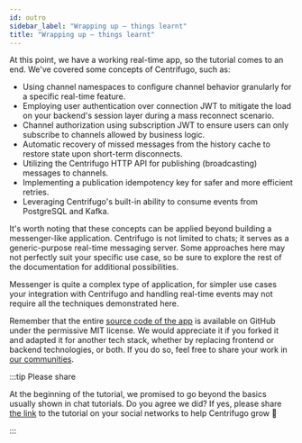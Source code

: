 ```yaml
---
id: outro
sidebar_label: "Wrapping up – things learnt"
title: "Wrapping up – things learnt"
---
```


At this point, we have a working real-time app, so the tutorial comes to an end. We've covered some concepts of Centrifugo, such as:

* Using channel namespaces to configure channel behavior granularly for a specific real-time feature.
* Employing user authentication over connection JWT to mitigate the load on your backend's session layer during a mass reconnect scenario.
* Channel authorization using subscription JWT to ensure users can only subscribe to channels allowed by business logic.
* Automatic recovery of missed messages from the history cache to restore state upon short-term disconnects.
* Utilizing the Centrifugo HTTP API for publishing (broadcasting) messages to channels.
* Implementing a publication idempotency key for safer and more efficient retries.
* Leveraging Centrifugo's built-in ability to consume events from PostgreSQL and Kafka.

It's worth noting that these concepts can be applied beyond building a messenger-like application. Centrifugo is not limited to chats; it serves as a generic-purpose real-time messaging server. Some approaches here may not perfectly suit your specific use case, so be sure to explore the rest of the documentation for additional possibilities.

Messenger is quite a complex type of application, for simpler use cases your integration with Centrifugo and handling real-time events may not require all the techniques demonstrated here.

Remember that the entire [source code of the app](https://github.com/centrifugal/grand-chat-tutorial) is available on GitHub under the permissive MIT license. We would appreciate it if you forked it and adapted it for another tech stack, whether by replacing frontend or backend technologies, or both. If you do so, feel free to share your work in [our communities](../getting-started/community.md).

:::tip Please share

At the beginning of the tutorial, we promised to go beyond the basics usually shown in chat tutorials. Do you agree we did? If yes, please share [the link](https://centrifugal.dev/docs/tutorial/intro) to the tutorial on your social networks to help Centrifugo grow 🙏

:::
